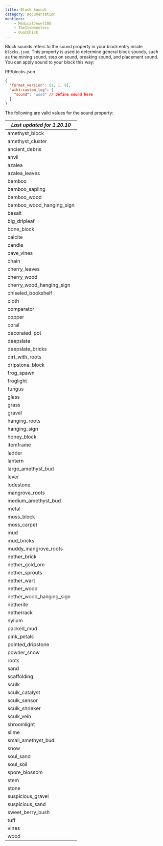 ```yaml
---
title: Block Sounds
category: Documentation
mentions:
    - MedicalJewel105
    - TheItsNameless
    - QuazChick
---
```


Block sounds refers to the sound property in your block entry inside `blocks.json`.
This property is used to determine general block sounds, such as the mining sound, step on sound, breaking sound, and placement sound. You can apply sound to your block this way:

<CodeHeader>RP/blocks.json</CodeHeader>

```json
{
  "format_version": [1, 1, 0],
  "wiki:custom_log": {
    "sound": "wood" // Define sound here
  }
}
```

The following are valid values for the sound property:

<!-- page_dumper_start -->
| *Last updated for 1.20.10* |
| -------------------------- |
| amethyst_block             |
| amethyst_cluster           |
| ancient_debris             |
| anvil                      |
| azalea                     |
| azalea_leaves              |
| bamboo                     |
| bamboo_sapling             |
| bamboo_wood                |
| bamboo_wood_hanging_sign   |
| basalt                     |
| big_dripleaf               |
| bone_block                 |
| calcite                    |
| candle                     |
| cave_vines                 |
| chain                      |
| cherry_leaves              |
| cherry_wood                |
| cherry_wood_hanging_sign   |
| chiseled_bookshelf         |
| cloth                      |
| comparator                 |
| copper                     |
| coral                      |
| decorated_pot              |
| deepslate                  |
| deepslate_bricks           |
| dirt_with_roots            |
| dripstone_block            |
| frog_spawn                 |
| froglight                  |
| fungus                     |
| glass                      |
| grass                      |
| gravel                     |
| hanging_roots              |
| hanging_sign               |
| honey_block                |
| itemframe                  |
| ladder                     |
| lantern                    |
| large_amethyst_bud         |
| lever                      |
| lodestone                  |
| mangrove_roots             |
| medium_amethyst_bud        |
| metal                      |
| moss_block                 |
| moss_carpet                |
| mud                        |
| mud_bricks                 |
| muddy_mangrove_roots       |
| nether_brick               |
| nether_gold_ore            |
| nether_sprouts             |
| nether_wart                |
| nether_wood                |
| nether_wood_hanging_sign   |
| netherite                  |
| netherrack                 |
| nylium                     |
| packed_mud                 |
| pink_petals                |
| pointed_dripstone          |
| powder_snow                |
| roots                      |
| sand                       |
| scaffolding                |
| sculk                      |
| sculk_catalyst             |
| sculk_sensor               |
| sculk_shrieker             |
| sculk_vein                 |
| shroomlight                |
| slime                      |
| small_amethyst_bud         |
| snow                       |
| soul_sand                  |
| soul_soil                  |
| spore_blossom              |
| stem                       |
| stone                      |
| suspicious_gravel          |
| suspicious_sand            |
| sweet_berry_bush           |
| tuff                       |
| vines                      |
| wood                       |
<!-- page_dumper_end -->
